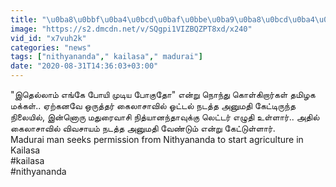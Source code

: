 ```yaml
---
title: "\u0ba8\u0bbf\u0ba4\u0bcd\u0baf\u0bbe\u0ba9\u0ba8\u0bcd\u0ba4\u0bbe\u0bb5\u0bbf\u0ba9\u0bcd \u0b95\u0bc8\u0bb2\u0bbe\u0b9a\u0bbe\u0bb5\u0bbf\u0bb2\u0bcd \u0bb5\u0bbf\u0bb5\u0b9a\u0bbe\u0baf\u0bae\u0bcd.. \u0baa\u0bb1\u0b95\u0bcd\u0b95\u0bc1\u0bae\u0bcd \u0bb2\u0bc6\u0b9f\u0bcd\u0b9f\u0bb0\u0bcd"
image: "https://s2.dmcdn.net/v/SQgpi1VIZBQZPT8xd/x240"
vid_id: "x7vuh2k"
categories: "news"
tags: ["nithyananda"," kailasa"," madurai"]
date: "2020-08-31T14:36:03+03:00"
---
```

&quot;இதெல்லாம் எங்கே போயி முடிய போகுதோ&quot; என்று நொந்து கொள்கிறார்கள் தமிழக மக்கள்.. ஏற்கனவே ஒருத்தர் கைலாசாவில் ஓட்டல் நடத்த அனுமதி கேட்டிருந்த நிலையில், இன்னொரு மதுரைவாசி நித்யானந்தாவுக்கு லெட்டர் எழுதி உள்ளார்.. அதில் கைலாசாவில் விவசாயம் நடத்த அனுமதி வேண்டும் என்று கேட்டுள்ளார்.   <br>Madurai man seeks permission from Nithyananda to start agriculture in Kailasa   <br>#kailasa   <br>#nithyananda

